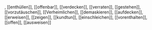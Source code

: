 , [[enthüllen]], [[offenbar]], [[verdecken]], [[verraten]], [[gestehen]], [[vorzutäuschen]], [[Verheimlichen]], [[demaskieren]], [[aufdecken]], [[erweisen]], [[zeigen]], [[kundtun]], [[einschleichen]], [[vorenthalten]], [[offen]], [[ausweisen]]